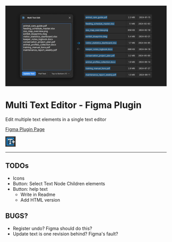 ![Cover Art](./assets/CoverArt.png)

# Multi Text Editor - Figma Plugin
Edit multiple text elements in a single text editor

[Figma Plugin Page](https://www.figma.com/community/plugin/1430752760757770874/multi-text-edit)

![Icon](./assets/Icon.svg)

---

## TODOs
- Icons
- Button: Select Text Node Children elements
- Button: help text
  - Write in Readme
  - Add HTML version

## BUGS?
- Register undo? Figma should do this?
- Update text is one revision behind? Figma's fault?
